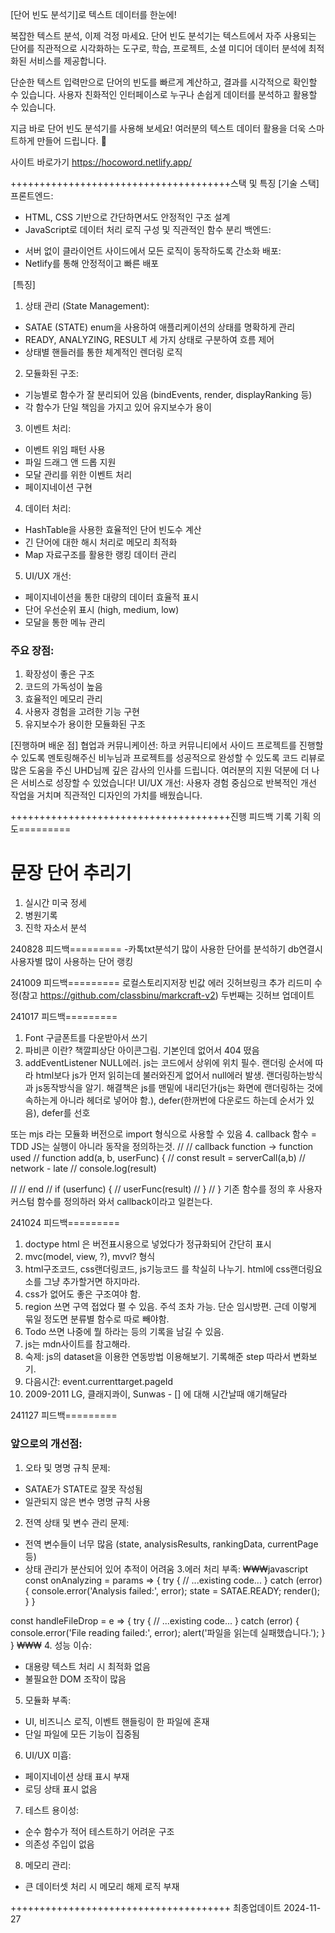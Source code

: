 [단어 빈도 분석기]로 텍스트 데이터를 한눈에!

복잡한 텍스트 분석, 이제 걱정 마세요.
단어 빈도 분석기는 텍스트에서 자주 사용되는 단어를 직관적으로 시각화하는 도구로, 학습, 프로젝트, 소셜 미디어 데이터 분석에 최적화된 서비스를 제공합니다.

단순한 텍스트 입력만으로 단어의 빈도를 빠르게 계산하고, 결과를 시각적으로 확인할 수 있습니다.
사용자 친화적인 인터페이스로 누구나 손쉽게 데이터를 분석하고 활용할 수 있습니다.

지금 바로 단어 빈도 분석기를 사용해 보세요!
여러분의 텍스트 데이터 활용을 더욱 스마트하게 만들어 드립니다. :rocket:

사이트 바로가기 https://hocoword.netlify.app/

++++++++++++++++++++++++++++++++++++++스택 및 특징
[기술 스택]
프론트엔드: 
* HTML, CSS 기반으로 간단하면서도 안정적인 구조 설계
* JavaScript로 데이터 처리 로직 구성 및 직관적인 함수 분리
백엔드: 
- 서버 없이 클라이언트 사이드에서 모든 로직이 동작하도록 간소화
배포: 
- Netlify를 통해 안정적이고 빠른 배포 

 [특징]
1. 상태 관리 (State Management):
  - SATAE (STATE) enum을 사용하여 애플리케이션의 상태를 명확하게 관리
  - READY, ANALYZING, RESULT 세 가지 상태로 구분하여 흐름 제어
  - 상태별 핸들러를 통한 체계적인 렌더링 로직
2. 모듈화된 구조:
  - 기능별로 함수가 잘 분리되어 있음 (bindEvents, render, displayRanking 등)
  - 각 함수가 단일 책임을 가지고 있어 유지보수가 용이
3. 이벤트 처리:
  - 이벤트 위임 패턴 사용
  - 파일 드래그 앤 드롭 지원
  - 모달 관리를 위한 이벤트 처리
  - 페이지네이션 구현
4. 데이터 처리:
  - HashTable을 사용한 효율적인 단어 빈도수 계산
  - 긴 단어에 대한 해시 처리로 메모리 최적화
  - Map 자료구조를 활용한 랭킹 데이터 관리
5. UI/UX 개선:
  - 페이지네이션을 통한 대량의 데이터 효율적 표시
  - 단어 우선순위 표시 (high, medium, low)
  - 모달을 통한 메뉴 관리
  
### 주요 장점:
1. 확장성이 좋은 구조
2. 코드의 가독성이 높음
3. 효율적인 메모리 관리
4. 사용자 경험을 고려한 기능 구현
5. 유지보수가 용이한 모듈화된 구조

[진행하며 배운 점]
협업과 커뮤니케이션: 하코 커뮤니티에서 사이드 프로젝트를 진행할 수 있도록 멘토링해주신 비누님과 프로젝트를 성공적으로 완성할 수 있도록 코드 리뷰로 많은 도움을 주신 UHD님께 깊은 감사의 인사를 드립니다. 여러분의 지원 덕분에 더 나은 서비스로 성장할 수 있었습니다!
UI/UX 개선: 사용자 경험 중심으로 반복적인 개선 작업을 거치며 직관적인 디자인의 가치를 배웠습니다.

++++++++++++++++++++++++++++++++++++++진행 피드백 기록
기획 의도=========
# 문장 단어 추리기
1. 실시간 미국 정세
2. 병원기록
3. 진학 자소서 분석

240828 피드백=========
-카톡txt분석기
많이 사용한 단어를 분석하기
db연결시 사용자별 많이 사용하는 단어 랭킹

241009 피드백=========
로컬스토리지저장 빈값 에러
깃허브링크 추가
리드미 수정(참고 https://github.com/classbinu/markcraft-v2)
두번째는 깃허브 업데이트

241017 피드백=========
1. Font 구글폰트를 다운받아서 쓰기
2. 파비콘 이란? 책깔피상단 아이콘그림. 기본인데 없어서 404 떴음
3. addEventListener NULL에러. js는 코드에서 상위에 위치 필수. 랜더링 순서에 따라 html보다 js가 먼저 읽히는데 불러와진게 없어서 null에러 발생. 랜더링하는방식과 js동작방식을 알기.
해결책은 js를 맨밑에 내리던가(js는 화면에 랜더링하는 것에 속하는게 아니라 헤더로 넣어야 함.), defer(한꺼번에 다운로드 하는데 순서가 있음), defer를 선호
<!-- <script async src="./src/main.js"></script> -->
<!-- <script defer src="./src/main.js"></script> -->
또는 mjs 라는 모듈화 버전으로 import 형식으로 사용할 수 있음
4. callback 함수 = TDD
JS는 실행이 아니라 동작을 정의하는것. 
// // callback function -> function used
// function add(a, b, userFunc) {
// 	const result = serverCall(a,b) // network - late
// 	console.log(result)

// 	// end
// 	if (userfunc) {
// 		userFunc(result)
// 	}
// }
기존 함수를 정의 후 사용자 커스텀 함수를 정의하러 와서 callback이라고 일컫는다.

241024 피드백=========
1. doctype html 은 버전표시용으로 넣었다가 정규화되어 간단히 표시
2. mvc(model, view, ?), mvvl? 형식
3. html구조코드, css랜더링코드, js기능코드 를 착실히 나누기. html에 css랜더링요소를 그냥 추가할거면 하지마라.
4. css가 없어도 좋은 구조여야 함.
5. region 쓰면 구역 접었다 펼 수 있음. 주석 조차 가능. 단순 임시방편. 근데 이렇게 묶일 정도면 분류별 함수로 따로 빼야함.
6. Todo 쓰면 나중에 뭘 하라는 등의 기록을 남길 수 있음.
7. js는 mdn사이트를 참고해라.
8. 숙제: js의 dataset을 이용한 연동방법 이용해보기. 기록해준 step 따라서 변화보기.
9. 다음시간: event.currenttarget.pageId
0. 2009-2011 LG, 클래지콰이, Sunwas - [] 에 대해 시간날때 얘기해달라

241127 피드백=========
### 앞으로의 개선점:
1. 오타 및 명명 규칙 문제:
  - SATAE가 STATE로 잘못 작성됨
  - 일관되지 않은 변수 명명 규칙 사용
2. 전역 상태 및 변수 관리 문제:
  - 전역 변수들이 너무 많음 (state, analysisResults, rankingData, currentPage 등)
  - 상태 관리가 분산되어 있어 추적이 어려움
3.에러 처리 부족:
₩₩₩javascript
const onAnalyzing = params => {
    try {
        // ...existing code...
    } catch (error) {
        console.error('Analysis failed:', error);
        state = SATAE.READY;
        render();
    }
}

const handleFileDrop = e => {
    try {
        // ...existing code...
    } catch (error) {
        console.error('File reading failed:', error);
        alert('파일을 읽는데 실패했습니다.');
    }
}
₩₩₩
4. 성능 이슈:
  - 대용량 텍스트 처리 시 최적화 없음
  - 불필요한 DOM 조작이 많음
5. 모듈화 부족:
  - UI, 비즈니스 로직, 이벤트 핸들링이 한 파일에 혼재
  - 단일 파일에 모든 기능이 집중됨
6. UI/UX 미흡:
  - 페이지네이션 상태 표시 부재
  - 로딩 상태 표시 없음
7. 테스트 용이성:
  - 순수 함수가 적어 테스트하기 어려운 구조
  - 의존성 주입이 없음
8. 메모리 관리:
  - 큰 데이터셋 처리 시 메모리 해제 로직 부재

++++++++++++++++++++++++++++++++++++++
최종업데이트 2024-11-27
